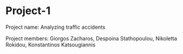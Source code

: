 # Project-1

Project name: Analyzing traffic accidents

Project members:
Giorgos Zacharos,
Despoina Stathopoulou,
Nikoletta Rokidou,
Konstantinos Katsougiannis